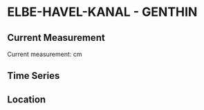 # ELBE-HAVEL-KANAL - GENTHIN

## Current Measurement

Current measurement: <Value topic="rivers/pegel-online/EHK/GENTHIN/measurementValue"/> cm

## Time Series

<TimeSeries topic="rivers/pegel-online/EHK/GENTHIN/measurementValue" period="week" />

## Location

<WorldMap>
  <Marker lat="52.41085682161222" lon="12.140021546748292" labelTopic="rivers/pegel-online/EHK/GENTHIN/measurementValue" />
</WorldMap>
